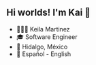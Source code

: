 ## Hi worlds! I'm Kai 👋

- 👩🏻‍💻 Keila Martinez
- 🎓 Software Engineer
- 📍 Hidalgo, México
- 📢 Español - English
